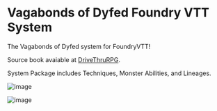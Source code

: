 # Vagabonds of Dyfed Foundry VTT System

The Vagabonds of Dyfed system for FoundryVTT!

Source book avaiable at [DriveThruRPG](https://www.drivethrurpg.com/product/240583/Vagabonds-of-Dyfed).

System Package includes Techniques, Monster Abilities, and Lineages.

![image](https://user-images.githubusercontent.com/192591/122568857-0c020080-cfff-11eb-97bb-ae3e53b8613b.png)


![image](https://user-images.githubusercontent.com/192591/118870473-71958c80-b89b-11eb-958b-ecd178f7f498.png)
